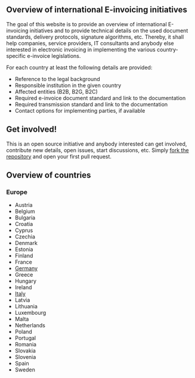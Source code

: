 ## Overview of international E-invoicing initiatives

The goal of this website is to provide an overview of international E-invoicing initiatives and to provide technical details on the used document standards, delivery protocols, signature algorithms, etc. Thereby, it shall help companies, service providers, IT consultants and anybody else interested in electronic invoicing in implementing the various country-specific e-invoice legislations.

For each country at least the following details are provided:

 * Reference to the legal background
 * Responsible institution in the given country
 * Affected entities (B2B, B2G, B2C)
 * Required e-invoice document standard and link to the documentation
 * Required transmission standard and link to the documentation
 * Contact options for implementing parties, if available


## Get involved!

This is an open source initiative and anybody interested can get involved, contribute new details, open issues, start discussions, etc. Simply [fork the repository](https://github.com/ecosio/e-invoicing-initiatives) and open your first pull request.


## Overview of countries

### Europe

 * Austria
 * Belgium
 * Bulgaria
 * Croatia
 * Cyprus
 * Czechia
 * Denmark
 * Estonia
 * Finland
 * France
 * [Germany](https://ecosio.github.io/e-invoicing-initiatives/europe/germany)
 * Greece
 * Hungary
 * Ireland
 * [Italy](https://ecosio.github.io/e-invoicing-initiatives/europe/italy)
 * Latvia
 * Lithuania
 * Luxembourg
 * Malta
 * Netherlands
 * Poland
 * Portugal
 * Romania
 * Slovakia
 * Slovenia
 * Spain
 * Sweden

